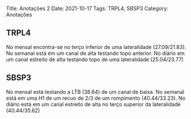 Title: Anotações 2
Date: 2021-10-17
Tags: TRPL4, SBSP3
Category: Anotações


## TRPL4

No mensal encontra-se no terço inferior de uma lateralidade (27.09/21.83).
No semanal está em um canal de alta testando topo anterior.
No diário em um canal estreito de alta testando topo de uma lateralidade (25.04/23.77)

## SBSP3

No mensal está testando a LTB (38.64) de um canal de baixa.
No semanal está em uma H1 de um recuo de 2/3 de um rompimento (40.44/33.23).
No diário está em um canal estreito de alta no terço superior da lateralidade (40.44/35.62)

